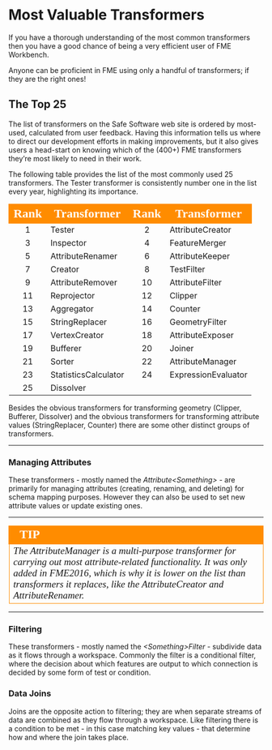 # Most Valuable Transformers #

If you have a thorough understanding of the most common transformers then you have a good chance of being a very efficient user of FME Workbench.

Anyone can be proficient in FME using only a handful of transformers; if they are the right ones!

## The Top 25 ##
The list of transformers on the Safe Software web site is ordered by most-used, calculated from user feedback. Having this information tells us where to direct our development efforts in making improvements, but it also gives users a head-start on knowing which of the (400+) FME transformers they’re most likely to need in their work.

The following table provides the list of the most commonly used 25 transformers. The Tester transformer is consistently number one in the list every year, highlighting its importance.

<table style="border-spacing: 0px">
<tr>
<th style="vertical-align:middle;background-color:darkorange;border: 2px solid darkorange">
<span style="color:white;font-size:x-large;font-weight: bold;font-family:serif">Rank</span></th>
<th style="vertical-align:middle;background-color:darkorange;border: 2px solid darkorange">
<span style="color:white;font-size:x-large;font-weight: bold;font-family:serif">Transformer</th>
<th style="vertical-align:middle;background-color:darkorange;border: 2px solid darkorange">
<span style="color:white;font-size:x-large;font-weight: bold;font-family:serif">Rank</span></th>
<th style="vertical-align:middle;background-color:darkorange;border: 2px solid darkorange">
<span style="color:white;font-size:x-large;font-weight: bold;font-family:serif">Transformer</th>
</tr>
<tr><td style="text-align:center">1</td><td>Tester</td><td style="text-align:center">2</td><td>AttributeCreator</td></tr>
<tr><td style="text-align:center">3</td><td>Inspector</td><td style="text-align:center">4</td><td>FeatureMerger</td></tr>
<tr><td style="text-align:center">5</td><td>AttributeRenamer</td><td style="text-align:center">6</td><td>AttributeKeeper</td></tr>
<tr><td style="text-align:center">7</td><td>Creator</td><td style="text-align:center">8</td><td>TestFilter</td></tr>
<tr><td style="text-align:center">9</td><td>AttributeRemover</td><td style="text-align:center">10</td><td>AttributeFilter</td></tr>
<tr><td style="text-align:center">11</td><td>Reprojector</td><td style="text-align:center">12</td><td>Clipper</td></tr>
<tr><td style="text-align:center">13</td><td>Aggregator</td><td style="text-align:center">14</td><td>Counter</td></tr>
<tr><td style="text-align:center">15</td><td>StringReplacer</td><td style="text-align:center">16</td><td>GeometryFilter</td></tr>
<tr><td style="text-align:center">17</td><td>VertexCreator</td><td style="text-align:center">18</td><td>AttributeExposer</td></tr>
<tr><td style="text-align:center">19</td><td>Bufferer</td><td style="text-align:center">20</td><td>Joiner</td></tr>
<tr><td style="text-align:center">21</td><td>Sorter</td><td style="text-align:center">22</td><td>AttributeManager</td></tr>
<tr><td style="text-align:center">23</td><td>StatisticsCalculator</td><td style="text-align:center">24</td><td>ExpressionEvaluator</td></tr>
<tr><td style="text-align:center">25</td><td>Dissolver</td></tr>
</table>

Besides the obvious transformers for transforming geometry (Clipper, Bufferer, Dissolver) and the obvious transformers for transforming attribute values (StringReplacer, Counter) there are some other distinct groups of transformers.

---

### Managing Attributes ###
These transformers - mostly named the *Attribute&lt;Something&gt;* - are primarily for managing attributes (creating, renaming, and deleting) for schema mapping purposes. However they can also be used to set new attribute values or update existing ones.

---

<!--Tip Section--> 

<table style="border-spacing: 0px">
<tr>
<td style="vertical-align:middle;background-color:darkorange;border: 2px solid darkorange">
<i class="fa fa-info-circle fa-lg fa-pull-left fa-fw" style="color:white;padding-right: 12px;vertical-align:text-top"></i>
<span style="color:white;font-size:x-large;font-weight: bold;font-family:serif">TIP</span>
</td>
</tr>

<tr>
<td style="border: 1px solid darkorange">
<span style="font-family:serif; font-style:italic; font-size:larger">
The AttributeManager is a multi-purpose transformer for carrying out most attribute-related functionality. It was only added in FME2016, which is why it is lower on the list than transformers it replaces, like the AttributeCreator and AttributeRenamer.
</span>
</td>
</tr>
</table>

---

### Filtering ###
These transformers - mostly named the *&lt;Something&gt;Filter* - subdivide data as it flows through a workspace. Commonly the filter is a conditional filter, where the decision about which features are output to which connection is decided by some form of test or condition.


### Data Joins ###
Joins are the opposite action to filtering; they are when separate streams of data are combined as they flow through a workspace. Like filtering there is a condition to be met - in this case matching key values - that determine how and where the join takes place.